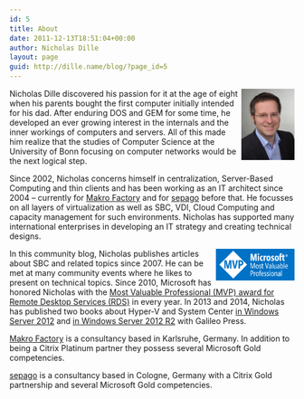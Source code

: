 ```yaml
---
id: 5
title: About
date: 2011-12-13T18:51:04+00:00
author: Nicholas Dille
layout: page
guid: http://dille.name/blog/?page_id=5
---
```


<img src="/media/nicholas.jpg" style="height: 9em; float: right; padding-left: 0,5em; margin: 0;"/>Nicholas Dille discovered his passion for it at the age of eight when his parents bought the first computer initially intended for his dad. After enduring DOS and GEM for some time, he developed an ever growing interest in the internals and the inner workings of computers and servers. All of this made him realize that the studies of Computer Science at the University of Bonn focusing on computer networks would be the next logical step.

Since 2002, Nicholas concerns himself in centralization, Server-Based Computing and thin clients and has been working as an IT architect since 2004 &#8211; currently for [Makro Factory](http://www.makrofactory.com/) and for [sepago](http://www.sepago.de/) before that. He focusses on all layers of virtualization as well as SBC, VDI, Cloud Computing and capacity management for such environments. Nicholas has supported many international enterprises in developing an IT strategy and creating technical designs.

<img src="/media/mvp_logo.png" style="height: 4em; float: right; padding-left: 0,5em; margin: 0;"/>In this community blog, Nicholas publishes articles about SBC and related topics since 2007. He can be met at many community events where he likes to present on technical topics. Since 2010, Microsoft has honored Nicholas with the [Most Valuable Professional (MVP) award for Remote Desktop Services (RDS)](https://mvp.microsoft.com/en-us/mvp/Nicholas%20%20Dille-4029117) in every year. In 2013 and 2014, Nicholas has published two books about Hyper-V and System Center [in Windows Server 2012](https://www.rheinwerk-verlag.de/microsoft-hyper-v-und-system-center_3276/) and [in Windows Server 2012 R2](https://www.rheinwerk-verlag.de/microsoft-hyper-v-und-system-center_3570/) with Galileo Press.

[Makro Factory](http://www.makrofactory.com/) is a consultancy based in Karlsruhe, Germany. In addition to being a Citrix Platinum partner they possess several Microsoft Gold competencies.

[sepago](https://www.sepago.de) is a consultancy based in Cologne, Germany with a Citrix Gold partnership and several Microsoft Gold competencies.